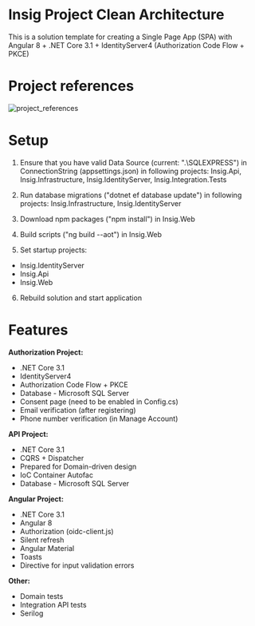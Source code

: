 # Insig Project Clean Architecture
This is a solution template for creating a Single Page App (SPA) with Angular 8 + .NET Core 3.1 + IdentityServer4 (Authorization Code Flow + PKCE)

# Project references
![project_references](https://github.com/pklejnowski/angular_core/blob/master/project_references.png)

# Setup
1. Ensure that you have valid Data Source (current: ".\\SQLEXPRESS") in ConnectionString (appsettings.json) in following projects: Insig.Api, Insig.Infrastructure, Insig.IdentityServer, Insig.Integration.Tests

2. Run database migrations ("dotnet ef database update") in following projects: Insig.Infrastructure, Insig.IdentityServer

3. Download npm packages ("npm install") in Insig.Web

4. Build scripts ("ng build --aot") in Insig.Web

5. Set startup projects:
- Insig.IdentityServer
- Insig.Api
- Insig.Web

6. Rebuild solution and start application

# Features
**Authorization Project:**
- .NET Core 3.1
- IdentityServer4
- Authorization Code Flow + PKCE
- Database - Microsoft SQL Server
- Consent page (need to be enabled in Config.cs)
- Email verification (after registering)
- Phone number verification (in Manage Account)

**API Project:**
- .NET Core 3.1
- CQRS + Dispatcher
- Prepared for Domain-driven design
- IoC Container Autofac
- Database - Microsoft SQL Server

**Angular Project:**
- .NET Core 3.1
- Angular 8
- Authorization (oidc-client.js)
- Silent refresh
- Angular Material
- Toasts
- Directive for input validation errors

**Other:**
- Domain tests
- Integration API tests
- Serilog
